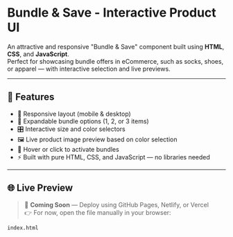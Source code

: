 #  Bundle & Save - Interactive Product UI

An attractive and responsive "Bundle & Save" component built using **HTML**, **CSS**, and **JavaScript**.  
Perfect for showcasing bundle offers in eCommerce, such as socks, shoes, or apparel — with interactive selection and live previews.

---

## 🎯 Features

- 🎨 Responsive layout (mobile & desktop)
- 🧩 Expandable bundle options (1, 2, or 3 items)
- 🎛️ Interactive size and color selectors
- 🖼️ Live product image preview based on color selection
- 🧠 Hover or click to activate bundles
- ⚡ Built with pure HTML, CSS, and JavaScript — no libraries needed

---

## 🌐 Live Preview

> 🔗 **Coming Soon** — Deploy using GitHub Pages, Netlify, or Vercel  
> 👉 For now, open the file manually in your browser:

```bash
index.html
